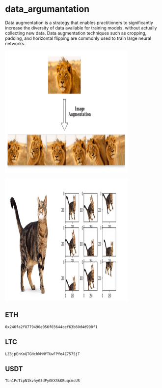 # data_argumantation
Data augmentation is a strategy that enables practitioners to significantly increase the diversity of data available for training models, without actually collecting new data. Data augmentation techniques such as cropping, padding, and horizontal flipping are commonly used to train large neural networks.


<img src="dataargumantation.png" height="400" width="400"></img>



<img src="UKwFg.jpg" height="400" width="400" style="float:center" ></img>


## ETH
```
0x246fa2f8779490e056f03644cef63b60d4d908f1
```

## LTC
```
LZ3jpEnKoQTGNchkMNfTUwFPfe4Z7575jT
```

## USDT

```
TLn1PcTipN1kvhyG3dPyGKXSkKBuqcmcUS
```
